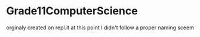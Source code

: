 # Grade11ComputerScience
orginaly created on repl.it
at this point I didn't follow a proper naming sceem
